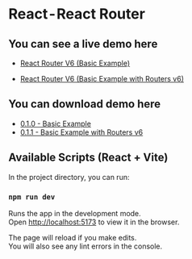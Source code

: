 # React - React Router

## You can see a live demo here

- [React Router V6 (Basic Example)](https://codesandbox.io/p/sandbox/throbbing-framework-jndk8s?from-embed=&workspaceId=b0cbbc3f-2841-46e6-9d3f-b72a944d4bb9)

- [React Router V6 (Basic Example with Routers v6)](https://codesandbox.io/p/sandbox/mutable-pond-pl2374?from-embed=&workspaceId=b0cbbc3f-2841-46e6-9d3f-b72a944d4bb9)

## You can download demo here

- [0.1.0 - Basic Example](https://github.com/mauriciogc/vite-react-router-examples-v6/tree/0.1.0)
- [0.1.1 - Basic Example with Routers v6](https://github.com/mauriciogc/vite-react-router-examples-v6/tree/0.1.1)

## Available Scripts (React + Vite)

In the project directory, you can run:

### `npm run dev`

Runs the app in the development mode.<br />
Open [http://localhost:5173](http://localhost:5173) to view it in the browser.

The page will reload if you make edits.<br />
You will also see any lint errors in the console.
